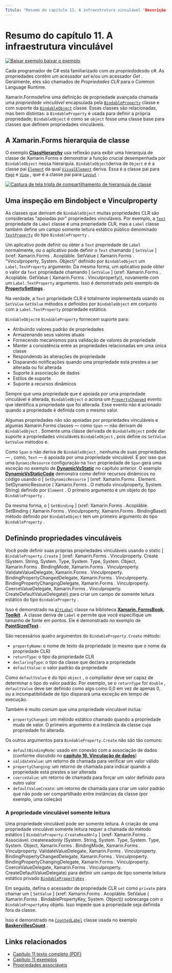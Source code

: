 ```yaml
---
Título: "Resumo do capítulo 11. A infraestrutura vinculável "Descrição:" Criando aplicativos móveis com Xamarin.Forms : Resumo do capítulo 11. A infraestrutura vinculável "MS. Prod: xamarin MS. Technology: xamarin-Forms MS. AssetID: 34671C48-0ED4-4B76-A33D-D6505390DC5B autor: davidbritch MS. Author: dabritch MS. Date: 07/19/2018 no-loc: [ Xamarin.Forms , Xamarin.Essentials ]
---
```


# <a name="summary-of-chapter-11-the-bindable-infrastructure"></a>Resumo do capítulo 11. A infraestrutura vinculável

[![Baixar exemplo ](~/media/shared/download.png) baixar o exemplo](https://github.com/xamarin/xamarin-forms-book-samples/tree/master/Chapter11)

Cada programador de C# está familiarizado com *as propriedades*do c#. As propriedades contêm um acessador *set* e/ou um acessador *Get* . Geralmente, eles são chamados de *Propriedades CLR* para o Common Language Runtime.

Xamarin.Formsdefine uma definição de propriedade avançada chamada uma *propriedade vinculável* encapsulada pela [`BindableProperty`](xref:Xamarin.Forms.BindableProperty) classe e com suporte da [`BindableObject`](xref:Xamarin.Forms.BindableObject) classe. Essas classes são relacionadas, mas bem distintas: a `BindableProperty` é usada para definir a própria propriedade; `BindableObject` é como se `object` fosse uma classe base para classes que definem propriedades vinculáveis.

## <a name="the-xamarinforms-class-hierarchy"></a>A Xamarin.Forms hierarquia de classe

O exemplo [**ClassHierarchy**](https://github.com/xamarin/xamarin-forms-book-samples/tree/master/Chapter11/ClassHierarchy) usa reflexão para exibir uma hierarquia de classe de Xamarin.Forms e demonstrar a função crucial desempenhada por `BindableObject` nessa hierarquia. `BindableObject`deriva de `Object` e é a classe pai [`Element`](xref:Xamarin.Forms.Element) da qual [`VisualElement`](xref:Xamarin.Forms.VisualElement) deriva. Essa é a classe pai para [`Page`](xref:Xamarin.Forms.Page) e [`View`](xref:Xamarin.Forms.View) , que é a classe pai para [`Layout`](xref:Xamarin.Forms.Layout) :

[![Captura de tela tripla de compartilhamento de hierarquia de classe](images/ch11fg01-small.png "Compartilhamento de hierarquia de classes")](images/ch11fg01-large.png#lightbox "Compartilhamento de hierarquia de classes")

## <a name="a-peek-into-bindableobject-and-bindableproperty"></a>Uma inspeção em Bindobject e Vinculproperty

As classes que derivam de `BindableObject` muitas propriedades CLR são consideradas "apoiadas por" propriedades vinculáveis. Por exemplo, a [`Text`](xref:Xamarin.Forms.Label.Text) propriedade da `Label` classe é uma propriedade CLR, mas a `Label` classe também define um campo somente leitura estático público denominado [`TextProperty`](xref:Xamarin.Forms.Label.TextProperty) do tipo `BindableProperty` .

Um aplicativo pode definir ou obter a `Text` propriedade de `Label` normalmente, ou o aplicativo pode definir o `Text` chamando [ `SetValue` ] (xref: Xamarin.Forms . Acopláble. SetValue ( Xamarin.Forms . "Vinculproperty, System. Object)" definido por `BindableObject` um `Label.TextProperty` argumento. Da mesma forma, um aplicativo pode obter o valor da `Text` propriedade chamando [ `GetValue` ] (xref: Xamarin.Forms . Acopláble. GetValue ( Xamarin.Forms . Vinculproperty)), novamente com um `Label.TextProperty` argumento. Isso é demonstrado pelo exemplo de [**PropertySettings**](https://github.com/xamarin/xamarin-forms-book-samples/tree/master/Chapter11/PropertySettings) .

Na verdade, a `Text` propriedade CLR é totalmente implementada usando os `SetValue` `GetValue` métodos e definidos por `BindableObject` em conjunto com a `Label.TextProperty` propriedade estática.

`BindableObject`e `BindableProperty` fornecem suporte para:

- Atribuindo valores padrão de propriedades
- Armazenando seus valores atuais
- Fornecendo mecanismos para validação de valores de propriedade
- Manter a consistência entre as propriedades relacionadas em uma única classe
- Respondendo às alterações de propriedade
- Disparando notificações quando uma propriedade está prestes a ser alterada ou foi alterada
- Suporte à associação de dados
- Estilos de suporte
- Suporte a recursos dinâmicos

Sempre que uma propriedade que é apoiada por uma propriedade vinculável é alterada, `BindableObject` o aciona um [`PropertyChanged`](xref:Xamarin.Forms.BindableObject.PropertyChanged) evento que identifica a propriedade que foi alterada. Esse evento não é acionado quando a propriedade é definida com o mesmo valor.

Algumas propriedades não são apoiadas por propriedades vinculáveis e algumas Xamarin.Forms classes &mdash; como `Span` &mdash; não derivam de `BindableObject` . Somente uma classe derivada de `BindableObject` pode dar suporte a propriedades vinculáveis `BindableObject` , pois define os `SetValue` `GetValue` métodos e.

Como `Span` o não deriva de `BindableObject` , nenhuma de suas propriedades &mdash; , como, `Text` &mdash; é apoiada por uma propriedade vinculável. É por isso que uma `DynamicResource` configuração na `Text` propriedade de `Span` gera uma exceção no exemplo de [**DynamicVsStatic**](https://github.com/xamarin/xamarin-forms-book-samples/tree/master/Chapter10/DynamicVsStatic) no capítulo anterior. O exemplo [**DynamicVsStaticCode**](https://github.com/xamarin/xamarin-forms-book-samples/tree/master/Chapter11/DynamicVsStaticCode) demonstra como definir recursos dinâmicos no código usando o [ `SetDynamicResource` ] (xref: Xamarin.Forms . Element. SetDynamicResource ( Xamarin.Forms . O método vinculproperty, System. String) definido por `Element` . O primeiro argumento é um objeto do tipo `BindableProperty` .

Da mesma forma, o [ `SetBinding` ] (xref: Xamarin.Forms . Acopláble. SetBinding ( Xamarin.Forms . Vinculproperty, Xamarin.Forms . BindingBase)) método definido por `BindableObject` tem um primeiro argumento do tipo `BindableProperty` .

## <a name="defining-bindable-properties"></a>Definindo propriedades vinculáveis

Você pode definir suas próprias propriedades vinculáveis usando o static [ `BindableProperty.Create` ] (xref: Xamarin.Forms . Vinculproperty. Create (System. String, System. Type, System. Type, System. Object, Xamarin.Forms . BindingMode, Xamarin.Forms . Vinculproperty. ValidateValueDelegate, Xamarin.Forms . Vinculproperty. BindingPropertyChangedDelegate, Xamarin.Forms . Vinculproperty. BindingPropertyChangingDelegate, Xamarin.Forms . Vinculproperty. CoerceValueDelegate, Xamarin.Forms . Vinculproperty. CreateDefaultValueDelegate)) para criar um campo de somente leitura estático do tipo `BindableProperty` .

Isso é demonstrado na [`AltLabel`](https://github.com/xamarin/xamarin-forms-book-samples/blob/master/Libraries/Xamarin.FormsBook.Toolkit/Xamarin.FormsBook.Toolkit/AltLabel.cs) classe na biblioteca [**Xamarin. FormsBook. Toolkit**](https://github.com/xamarin/xamarin-forms-book-samples/tree/master/Libraries/Xamarin.FormsBook.Toolkit) . A classe deriva de `Label` e permite que você especifique um tamanho de fonte em pontos. Ele é demonstrado no exemplo de [**PointSizedText**](https://github.com/xamarin/xamarin-forms-book-samples/tree/master/Chapter11/PointSizedText) .

São necessários quatro argumentos do `BindableProperty.Create` método:

- `propertyName`: o nome de texto da propriedade (o mesmo que o nome da propriedade CLR)
- `returnType`: o tipo da propriedade CLR
- `declaringType`: o tipo da classe que declara a propriedade
- `defaultValue`: o valor padrão da propriedade

Como `defaultValue` é do tipo `object` , o compilador deve ser capaz de determinar o tipo do valor padrão. Por exemplo, se o `returnType` for `double` , `defaultValue` deve ser definido como algo como 0,0 em vez de apenas 0, ou a incompatibilidade de tipo disparará uma exceção em tempo de execução.

Também é muito comum que uma propriedade vinculável inclua:

- `propertyChanged`: um método estático chamado quando a propriedade muda de valor. O primeiro argumento é a instância da classe cuja propriedade foi alterada.

Os outros argumentos para `BindableProperty.Create` não são tão comuns:

- `defaultBindingMode`: usado em conexão com a associação de dados (conforme discutido no [**capítulo 16. Vinculação de dados**](chapter16.md))
- `validateValue`: um retorno de chamada para verificar um valor válido
- `propertyChanging`: um retorno de chamada para indicar quando a propriedade está prestes a ser alterada
- `coerceValue`: um retorno de chamada para forçar um valor definido para outro valor
- `defaultValueCreate`: um retorno de chamada para criar um valor padrão que não pode ser compartilhado entre instâncias da classe (por exemplo, uma coleção)

### <a name="the-read-only-bindable-property"></a>A propriedade vinculável somente leitura

Uma propriedade vinculável pode ser somente leitura. A criação de uma propriedade vinculável somente leitura requer a chamada do método estático [ `BindableProperty.CreateReadOnly` ] (xref: Xamarin.Forms . Associável. createreadonly (System. String, System. Type, System. Type, System. Object, Xamarin.Forms . BindingMode, Xamarin.Forms . Vinculproperty. ValidateValueDelegate, Xamarin.Forms . Vinculproperty. BindingPropertyChangedDelegate, Xamarin.Forms . Vinculproperty. BindingPropertyChangingDelegate, Xamarin.Forms . Vinculproperty. CoerceValueDelegate, Xamarin.Forms . Vinculproperty. CreateDefaultValueDelegate) para definir um campo de tipo somente leitura estático privado [`BindablePropertyKey`](xref:Xamarin.Forms.BindablePropertyKey) .

Em seguida, defina o acessador de propriedade CLR `set` como `private` para chamar um [ `SetValue` ] (xref: Xamarin.Forms . Acopláble. SetValue ( Xamarin.Forms . BindablePropertyKey, System. Object)) sobrecarga com o `BindablePropertyKey` objeto. Isso impede que a propriedade seja definida fora da classe.

Isso é demonstrado na [`CountedLabel`](https://github.com/xamarin/xamarin-forms-book-samples/blob/master/Libraries/Xamarin.FormsBook.Toolkit/Xamarin.FormsBook.Toolkit/CountedLabel.cs) classe usada no exemplo [**BaskervillesCount**](https://github.com/xamarin/xamarin-forms-book-samples/tree/master/Chapter11/BaskervillesCount) .

## <a name="related-links"></a>Links relacionados

- [Capítulo 11 texto completo (PDF)](https://download.xamarin.com/developer/xamarin-forms-book/XamarinFormsBook-Ch11-Apr2016.pdf)
- [Capítulo 11 exemplos](https://github.com/xamarin/xamarin-forms-book-samples/tree/master/Chapter11)
- [Propriedades associáveis](~/xamarin-forms/xaml/bindable-properties.md)
